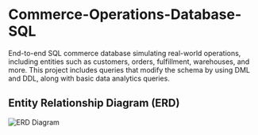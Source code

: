 # Commerce-Operations-Database-SQL

End-to-end SQL commerce database simulating real-world operations, including entities such as customers, orders, fulfillment, warehouses, and more. This project includes queries that modify the schema by using DML and DDL, along with basic data analytics queries. 

## Entity Relationship Diagram (ERD)

![ERD Diagram](images/ERD.png)
